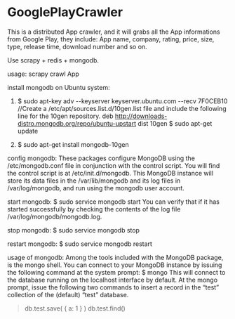 # GooglePlayCrawler
This is a distributed App crawler, and it will grabs all the App informations from Google Play, they include:
App name, company, rating, price, size, type, release time, download number and so on.

Use scrapy + redis + mongodb.

usage: scrapy crawl App

install mongodb on Ubuntu system:
  1. $ sudo apt-key adv --keyserver keyserver.ubuntu.com --recv 7F0CEB10
   //Create a /etc/apt/sources.list.d/10gen.list file and include the following line for the 10gen repository.
   deb http://downloads-distro.mongodb.org/repo/ubuntu-upstart dist 10gen
   $ sudo apt-get update
   
  2. $ sudo apt-get install mongodb-10gen

config mongodb:
These packages configure MongoDB using the /etc/mongodb.conf file in conjunction with the control script. You will find the control script is at /etc/init.d/mongodb.
This MongoDB instance will store its data files in the /var/lib/mongodb and its log files in /var/log/mongodb, and run using the mongodb user account.

start mongodb:
  $ sudo service mongodb start
  You can verify that if it has started successfully by checking the contents of the log file /var/log/mongodb/mongodb.log.
  
stop mongodb:
  $ sudo service mongodb stop
  
restart mongodb:
  $ sudo service mongodb restart
  
usage of mongodb:
  Among the tools included with the MongoDB package, is the mongo shell. You can connect to your MongoDB instance by issuing the following command at the system prompt:
  $ mongo
  This will connect to the database running on the localhost interface by default. At the mongo prompt, issue the following two commands to insert a record in the “test” collection of the (default) “test” database.
  > db.test.save( { a: 1 } )
  > db.test.find()

